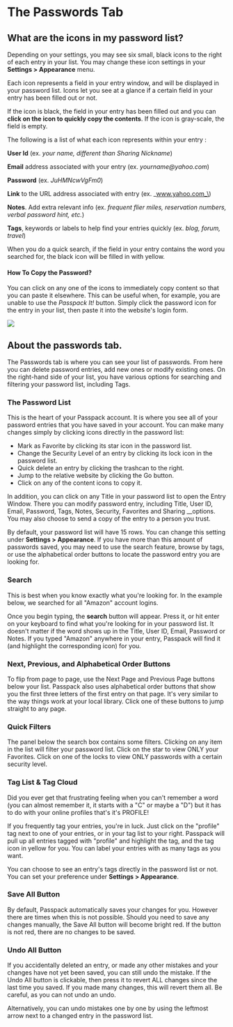 # The Passwords Tab

## What are the icons in my password list?

Depending on your settings, you may see six small, black icons to the right of each entry in your list. You may change these icon settings in your **Settings &gt; Appearance** menu.

Each icon represents a field in your entry window, and will be displayed in your password list. Icons let you see at a glance if a certain field in your entry has been filled out or not.

If the icon is black, the field in your entry has been filled out and you can **click on the icon to quickly copy the contents**. If the icon is gray-scale, the field is empty.

The following is a list of what each icon represents within your entry :

**User Id** \(ex. _your name, different than Sharing Nickname_\)

**Email** address associated with your entry \(ex. _yourname@yahoo.com_\)

**Password** \(ex. _JuHMNcwVgFm0_\)

**Link** to the URL address associated with entry \(ex. _www.yahoo.com_\)

**Notes**. Add extra relevant info \(ex. _frequent flier miles, reservation numbers, verbal password hint, etc._\)

**Tags**, keywords or labels to help find your entries quickly \(ex. _blog, forum, travel_\)

When you do a quick search, if the field in your entry contains the word you searched for, the black icon will be filled in with yellow.

#### How To Copy the Password?

You can click on any one of the icons to immediately copy content so that you can paste it elsewhere. This can be useful when, for example, you are unable to use the _Passpack It!_ button. Simply click the password icon for the entry in your list, then paste it into the website's login form.

![](../.gitbook/assets/sp32-20090511-113544.png)

## About the passwords tab.

The Passwords tab is where you can see your list of passwords. From here you can delete password entries, add new ones or modify existing ones. On the right-hand side of your list, you have various options for searching and filtering your password list, including Tags.

### The Password List

This is the heart of your Passpack account. It is where you see all of your password entries that you have saved in your account. You can make many changes simply by clicking icons directly in the password list:

* Mark as Favorite by clicking its star icon in the password list.
* Change the Security Level of an entry by clicking its lock icon in the password list.
* Quick delete an entry by clicking the trashcan to the right.
* Jump to the relative website by clicking the Go button.
* Click on any of the content icons to copy it.

In addition, you can click on any Title in your password list to open the Entry Window. There you can modify password entry, including Title, User ID, Email, Password, Tags, Notes, Security, Favorites and Sharing __options. You may also choose to send a copy of the entry to a person you trust.

By default, your password list will have 15 rows. You can change this setting under **Settings &gt; Appearance**. If you have more than this amount of passwords saved, you may need to use the search feature, browse by tags, or use the alphabetical order buttons to locate the password entry you are looking for.

### Search

This is best when you know exactly what you're looking for. In the example below, we searched for all "Amazon" account logins.  

Once you begin typing, the **search** button will appear. Press it, or hit enter on your keyboard to find what you're looking for in your password list. It doesn't matter if the word shows up in the Title, User ID, Email, Password or Notes. If you typed "Amazon" anywhere in your entry, Passpack will find it \(and highlight the corresponding icon\) for you.

### Next, Previous, and Alphabetical Order Buttons

To flip from page to page, use the Next Page and Previous Page buttons below your list. Passpack also uses alphabetical order buttons that show you the first three letters of the first entry on that page. It's very similar to the way things work at your local library. Click one of these buttons to jump straight to any page. 

### Quick Filters

The panel below the search box contains some filters. Clicking on any item in the list will filter your password list. Click on the star to view ONLY your Favorites. Click on one of the locks to view ONLY passwords with a certain security level.

### Tag List & Tag Cloud

Did you ever get that frustrating feeling when you can't remember a word \(you can almost remember it, it starts with a "C" or maybe a "D"\) but it has to do with your online profiles that's it's PROFILE! 

If you frequently tag your entries, you're in luck. Just click on the "profile" tag next to one of your entries, or in your tag list to your right. Passpack will pull up all entries tagged with "profile" and highlight the tag, and the tag icon in yellow for you. You can label your entries with as many tags as you want. 

You can choose to see an entry's tags directly in the password list or not. You can set your preference under **Settings &gt; Appearance**.

### Save All Button

By default, Passpack automatically saves your changes for you. However there are times when this is not possible. Should you need to save any changes manually, the Save All button will become bright red. If the button is not red, there are no changes to be saved.

### Undo All Button

If you accidentally deleted an entry, or made any other mistakes and your changes have not yet been saved, you can still undo the mistake. If the Undo All button is clickable, then press it to revert ALL changes since the last time you saved. If you made many changes, this will revert them all. Be careful, as you can not undo an undo.

Alternatively, you can undo mistakes one by one by using the leftmost arrow next to a changed entry in the password list.

